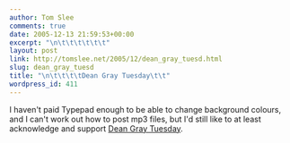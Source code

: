 ```yaml
---
author: Tom Slee
comments: true
date: 2005-12-13 21:59:53+00:00
excerpt: "\n\t\t\t\t\t\t"
layout: post
link: http://tomslee.net/2005/12/dean_gray_tuesd.html
slug: dean_gray_tuesd
title: "\n\t\t\t\tDean Gray Tuesday\t\t"
wordpress_id: 411
---
```



				

I haven't paid Typepad enough to be able to change background colours, and I can't work out how to post mp3 files, but I'd still like to at least acknowledge and support [Dean Gray Tuesday](http://americanedit.org/home/ae/).


		
